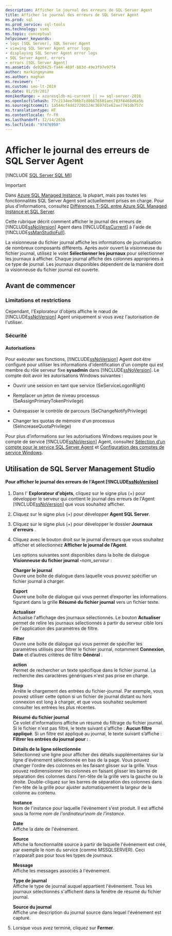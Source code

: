 ```yaml
---
description: Afficher le journal des erreurs de SQL Server Agent
title: Afficher le journal des erreurs de SQL Server Agent
ms.prod: sql
ms.prod_service: sql-tools
ms.technology: ssms
ms.topic: conceptual
helpviewer_keywords:
- logs [SQL Server], SQL Server Agent
- viewing SQL Server Agent error logs
- displaying SQL Server Agent error logs
- SQL Server Agent, errors
- errors [SQL Server Agent]
ms.assetid: de920425-fa44-469f-b83d-49e3f97e97f4
author: markingmyname
ms.author: maghan
ms.reviewer: ''
ms.custom: seo-lt-2019
ms.date: 01/19/2017
monikerRange: = azuresqldb-mi-current || >= sql-server-2016
ms.openlocfilehash: 77c2134ee706b7cd86676501aec703f8468d6a5b
ms.sourcegitcommit: 1a544cf4dd2720b124c3697d1e62ae7741db757c
ms.translationtype: HT
ms.contentlocale: fr-FR
ms.lasthandoff: 12/14/2020
ms.locfileid: "97476950"
---
```

# <a name="view-sql-server-agent-error-log"></a>Afficher le journal des erreurs de SQL Server Agent

[!INCLUDE [SQL Server SQL MI](../../includes/applies-to-version/sql-asdbmi.md)]

> [!IMPORTANT]  
> Dans [Azure SQL Managed Instance](/azure/sql-database/sql-database-managed-instance), la plupart, mais pas toutes les fonctionnalités SQL Server Agent sont actuellement prises en charge. Pour plus d’informations, consultez [Différences T-SQL entre Azure SQL Managed Instance et SQL Server](/azure/sql-database/sql-database-managed-instance-transact-sql-information#sql-server-agent).

Cette rubrique décrit comment afficher le journal des erreurs de [!INCLUDE[ssNoVersion](../../includes/ssnoversion-md.md)] Agent dans [!INCLUDE[ssCurrent](../../includes/sscurrent-md.md)] à l'aide de [!INCLUDE[ssManStudioFull](../../includes/ssmanstudiofull-md.md)].  
  
La visionneuse du fichier journal affiche les informations de journalisation de nombreux composants différents. Après avoir ouvert la visionneuse du fichier journal, utilisez le volet **Sélectionner les journaux** pour sélectionner les journaux à afficher. Chaque journal affiche des colonnes appropriées à ce type de journal. Les journaux disponibles dépendent de la manière dont la visionneuse du fichier journal est ouverte.  
  
## <a name="before-you-begin"></a><a name="BeforeYouBegin"></a>Avant de commencer  
  
### <a name="limitations-and-restrictions"></a><a name="Restrictions"></a>Limitations et restrictions  
Cependant, l'Explorateur d'objets affiche le nœud de [!INCLUDE[ssNoVersion](../../includes/ssnoversion-md.md)] Agent uniquement si vous avez l'autorisation de l'utiliser.  
  
### <a name="security"></a><a name="Security"></a>Sécurité  
  
#### <a name="permissions"></a><a name="Permissions"></a>Autorisations  
Pour exécuter ses fonctions, [!INCLUDE[ssNoVersion](../../includes/ssnoversion-md.md)] Agent doit être configuré pour utiliser les informations d'identification d'un compte qui est membre du rôle serveur fixe **sysadmin** dans [!INCLUDE[ssNoVersion](../../includes/ssnoversion-md.md)]. Le compte doit avoir les autorisations Windows suivantes :  
  
-   Ouvrir une session en tant que service (SeServiceLogonRight)  
  
-   Remplacer un jeton de niveau processus (SeAssignPrimaryTokenPrivilege)  
  
-   Outrepasser le contrôle de parcours (SeChangeNotifyPrivilege)  
  
-   Changer les quotas de mémoire d'un processus (SeIncreaseQuotaPrivilege)  
  
Pour plus d’informations sur les autorisations Windows requises pour le compte de service [!INCLUDE[ssNoVersion](../../includes/ssnoversion-md.md)] Agent, consultez [Sélection d’un compte pour le service SQL Server Agent](../../ssms/agent/select-an-account-for-the-sql-server-agent-service.md) et [Configuration des comptes de service Windows](../../database-engine/configure-windows/configure-windows-service-accounts-and-permissions.md).  
  
## <a name="using-sql-server-management-studio"></a><a name="SSMSProcedure"></a>Utilisation de SQL Server Management Studio  
  
#### <a name="to-view-the-ssnoversion-agent-error-log"></a>Pour afficher le journal des erreurs de l'Agent [!INCLUDE[ssNoVersion](../../includes/ssnoversion-md.md)]  
  
1.  Dans l' **Explorateur d'objets**, cliquez sur le signe plus (+) pour développer le serveur qui contient le journal des erreurs de l'Agent [!INCLUDE[ssNoVersion](../../includes/ssnoversion-md.md)] que vous souhaitez afficher.  
  
2.  Cliquez sur le signe plus (+) pour développer **Agent SQL Server**.  
  
3.  Cliquez sur le signe plus (+) pour développer le dossier **Journaux d'erreurs** .  
  
4.  Cliquez avec le bouton droit sur le journal d’erreurs que vous souhaitez afficher et sélectionnez **Afficher le journal de l’Agent**.  
  
    Les options suivantes sont disponibles dans la boîte de dialogue **Visionneuse du fichier journal -**_nom_serveur_ :  
  
    **Charger le journal**  
    Ouvre une boîte de dialogue dans laquelle vous pouvez spécifier un fichier journal à charger.  
  
    **Export**  
    Ouvre une boîte de dialogue qui vous permet d’exporter les informations figurant dans la grille **Résumé du fichier journal** vers un fichier texte.  
  
    **Actualiser**  
    Actualise l'affichage des journaux sélectionnés. Le bouton **Actualiser** permet de relire les journaux sélectionnés à partir du serveur cible lors de l'application des paramètres de filtre.  
  
    **Filter**  
    Ouvre une boîte de dialogue qui vous permet de spécifier les paramètres utilisés pour filtrer le fichier journal, notamment **Connexion**, **Date** et d’autres critères de filtre **Général** .  
  
    **action**  
    Permet de rechercher un texte spécifique dans le fichier journal. La recherche des caractères génériques n'est pas prise en charge.  
  
    **Stop**  
    Arrête le chargement des entrées du fichier-journal. Par exemple, vous pouvez utiliser cette option si un fichier de journal distant ou hors connexion est long à charger, et que vous souhaitez seulement consulter les entrées les plus récentes.  
  
    **Résumé du fichier journal**  
    Ce volet d'informations affiche un résumé du filtrage du fichier journal. Si le fichier n'est pas filtré, le texte suivant s'affiche : **Aucun filtre appliqué**. Si un filtre est appliqué au journal, le texte suivant s’affiche : **Filtrer les entrées du journal pour :** <filter criteria>.  
  
    **Détails de la ligne sélectionnée**  
    Sélectionnez une ligne pour afficher des détails supplémentaires sur la ligne d'événement sélectionnée en bas de la page. Vous pouvez changer l'ordre des colonnes en les faisant glisser sur la grille. Vous pouvez redimensionner les colonnes en faisant glisser les barres de séparation des colonnes dans l'en-tête de la grille vers la gauche ou la droite. Double-cliquez sur les barres de séparation des colonnes dans l'en-tête de la grille pour ajuster automatiquement la largeur de la colonne au contenu.  
  
    **Instance**  
    Nom de l'instance pour laquelle l'événement s'est produit. Il est affiché sous la forme *nom de l'ordinateur*\\*nom de l'instance*.  
  
    **Date**  
    Affiche la date de l'événement.  
  
    **Source**  
    Affiche la fonctionnalité source à partir de laquelle l'événement est créé, par exemple le nom du service (comme MSSQLSERVER). Ceci n'apparaît pas pour tous les types de journaux.  
  
    **Message**  
    Affiche les messages associés à l'événement.  
  
    **Type de journal**  
    Affiche le type de journal auquel appartient l'événement. Tous les journaux sélectionnés s'affichent dans la fenêtre de résumé du fichier journal.  
  
    **Source du journal**  
    Affiche une description du journal source dans lequel l'événement est capturé.  
  
5.  Lorsque vous avez terminé, cliquez sur **Fermer**.  
